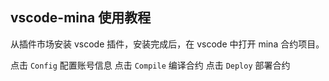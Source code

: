 ## vscode-mina 使用教程

从插件市场安装 vscode 插件，安装完成后，在 vscode 中打开 mina 合约项目。

点击 `Config` 配置账号信息
点击 `Compile` 编译合约
点击 `Deploy` 部署合约
